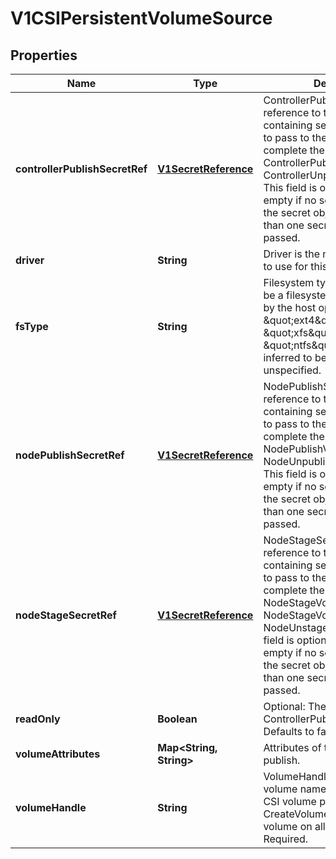 
# V1CSIPersistentVolumeSource

## Properties
Name | Type | Description | Notes
------------ | ------------- | ------------- | -------------
**controllerPublishSecretRef** | [**V1SecretReference**](V1SecretReference.md) | ControllerPublishSecretRef is a reference to the secret object containing sensitive information to pass to the CSI driver to complete the CSI ControllerPublishVolume and ControllerUnpublishVolume calls. This field is optional, and  may be empty if no secret is required. If the secret object contains more than one secret, all secrets are passed. |  [optional]
**driver** | **String** | Driver is the name of the driver to use for this volume. Required. | 
**fsType** | **String** | Filesystem type to mount. Must be a filesystem type supported by the host operating system. Ex. \&quot;ext4\&quot;, \&quot;xfs\&quot;, \&quot;ntfs\&quot;. Implicitly inferred to be \&quot;ext4\&quot; if unspecified. |  [optional]
**nodePublishSecretRef** | [**V1SecretReference**](V1SecretReference.md) | NodePublishSecretRef is a reference to the secret object containing sensitive information to pass to the CSI driver to complete the CSI NodePublishVolume and NodeUnpublishVolume calls. This field is optional, and  may be empty if no secret is required. If the secret object contains more than one secret, all secrets are passed. |  [optional]
**nodeStageSecretRef** | [**V1SecretReference**](V1SecretReference.md) | NodeStageSecretRef is a reference to the secret object containing sensitive information to pass to the CSI driver to complete the CSI NodeStageVolume and NodeStageVolume and NodeUnstageVolume calls. This field is optional, and  may be empty if no secret is required. If the secret object contains more than one secret, all secrets are passed. |  [optional]
**readOnly** | **Boolean** | Optional: The value to pass to ControllerPublishVolumeRequest. Defaults to false (read/write). |  [optional]
**volumeAttributes** | **Map&lt;String, String&gt;** | Attributes of the volume to publish. |  [optional]
**volumeHandle** | **String** | VolumeHandle is the unique volume name returned by the CSI volume plugin’s CreateVolume to refer to the volume on all subsequent calls. Required. | 



